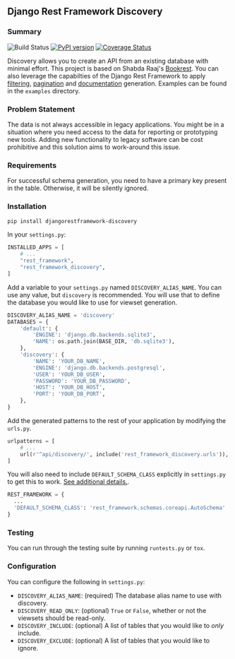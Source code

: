 ## Django Rest Framework Discovery

### Summary

![Build Status](https://github.com/ztroop/django-rest-framework-discovery/workflows/Build%20Status/badge.svg)
[![PyPI version](https://badge.fury.io/py/djangorestframework-discovery.svg)](https://badge.fury.io/py/djangorestframework-discovery)
[![Coverage Status](https://coveralls.io/repos/github/ztroop/django-rest-framework-discovery/badge.svg?branch=master)](https://coveralls.io/github/ztroop/django-rest-framework-discovery?branch=master)

Discovery allows you to create an API from an existing database with minimal effort. This project is based on Shabda Raaj's [Bookrest][1]. You can also leverage the capabilties of the Django Rest Framework to apply [filtering][2], [pagination][3] and [documentation][4] generation. Examples can be found in the `examples` directory.

[1]: https://github.com/agiliq/bookrest
[2]: https://django-rest-framework.org/api-guide/filtering/
[3]: https://django-rest-framework.org/api-guide/pagination/
[4]: https://django-rest-framework.org/topics/documenting-your-api/

### Problem Statement

The data is not always accessible in legacy applications. You might be in a situation where you need access to the data for reporting or prototyping new tools. Adding new functionality to legacy software can be cost prohibitive and this solution aims to work-around this issue.

### Requirements

For successful schema generation, you need to have a primary key present in the table. Otherwise, it will be silently ignored.

### Installation

```bash
pip install djangorestframework-discovery
```

In your `settings.py`:

```python
INSTALLED_APPS = [
    # ...
    "rest_framework",
    "rest_framework_discovery",
]
```

Add a variable to your `settings.py` named `DISCOVERY_ALIAS_NAME`. You can use any value, but `discovery` is recommended. You will use that to define the database you would like to use for viewset generation.

```python
DISCOVERY_ALIAS_NAME = 'discovery'
DATABASES = {
    'default': {
        'ENGINE': 'django.db.backends.sqlite3',
        'NAME': os.path.join(BASE_DIR, 'db.sqlite3'),
    },
    'discovery': {
        'NAME': 'YOUR_DB_NAME',
        'ENGINE': 'django.db.backends.postgresql',
        'USER': 'YOUR_DB_USER',
        'PASSWORD': 'YOUR_DB_PASSWORD',
        'HOST': 'YOUR_DB_HOST',
        'PORT': 'YOUR_DB_PORT',
    },
}
```

Add the generated patterns to the rest of your application by modifying the `urls.py`.

```python
urlpatterns = [
    # ...
    url(r'^api/discovery/', include('rest_framework_discovery.urls')),
]
```

You will also need to include `DEFAULT_SCHEMA_CLASS` explicitly in `settings.py` to get this to work. [See additional details.](https://www.django-rest-framework.org/community/3.10-announcement/).

```python
REST_FRAMEWORK = {
  ...
  'DEFAULT_SCHEMA_CLASS': 'rest_framework.schemas.coreapi.AutoSchema'
}
```

### Testing

You can run through the testing suite by running `runtests.py` or `tox`.

### Configuration

You can configure the following in `settings.py`:
- `DISCOVERY_ALIAS_NAME`: (required) The database alias name to use with discovery.
- `DISCOVERY_READ_ONLY`: (optional) `True` or `False`, whether or not the viewsets should be read-only.
- `DISCOVERY_INCLUDE`: (optional) A list of tables that you would like to *only* include.
- `DISCOVERY_EXCLUDE`: (optional) A list of tables that you would like to ignore.
